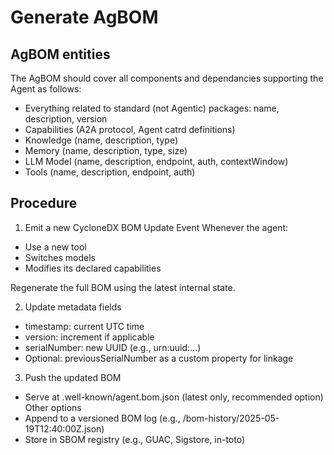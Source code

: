 # Generate AgBOM

## AgBOM entities

The AgBOM should cover all components and dependancies supporting the Agent as follows:
- Everything related to standard (not Agentic) packages: name, description, version
- Capabilities (A2A protocol, Agent catrd definitions)
- Knowledge (name, description, type)
- Memory (name, description, type, size)
- LLM Model (name, description, endpoint, auth, contextWindow)
- Tools (name, description, endpoint, auth)

## Procedure

1. Emit a new CycloneDX BOM Update Event Whenever the agent:
- Use a new tool
- Switches models
- Modifies its declared capabilities

Regenerate the full BOM using the latest internal state.

2. Update metadata fields

- timestamp: current UTC time
- version: increment if applicable
- serialNumber: new UUID (e.g., urn:uuid:…)
- Optional: previousSerialNumber as a custom property for linkage

3. Push the updated BOM

- Serve at .well-known/agent.bom.json (latest only, recommended option)
Other options
- Append to a versioned BOM log (e.g., /bom-history/2025-05-19T12:40:00Z.json)
- Store in SBOM registry (e.g., GUAC, Sigstore, in-toto)
